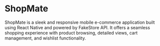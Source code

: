 # ShopMate
ShopMate is a sleek and responsive mobile e-commerce application built using React Native and powered by FakeStore API. It offers a seamless shopping experience with product browsing, detailed views, cart management, and wishlist functionality.
